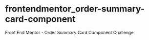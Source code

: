 # frontendmentor_order-summary-card-component
Front End Mentor - Order Summary Card Component Challenge
